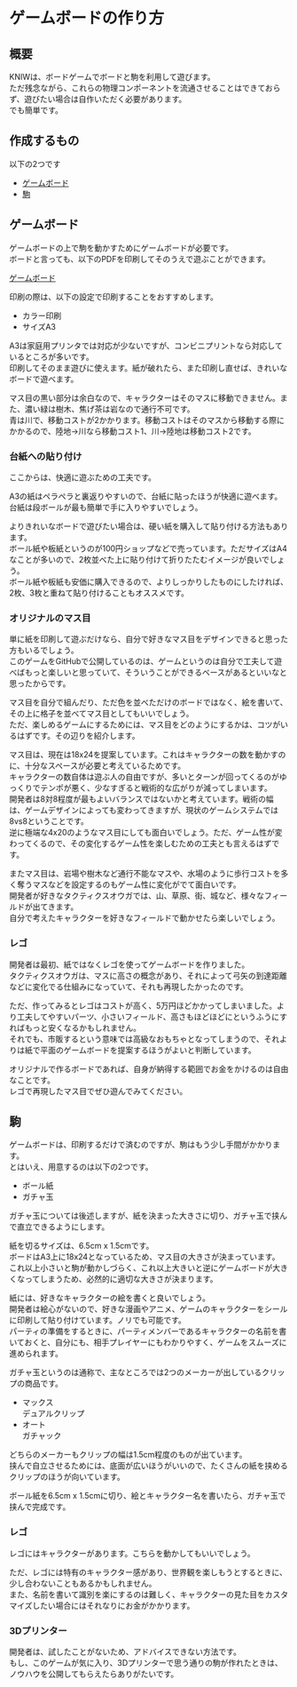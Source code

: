 
# ゲームボードの作り方

## 概要
KNIWは、ボードゲームでボードと駒を利用して遊びます。  
ただ残念ながら、これらの物理コンポーネントを流通させることはできておらず、遊びたい場合は自作いただく必要があります。  
でも簡単です。  

## 作成するもの
以下の2つです  
- [ゲームボード](#ゲームボード)
- [駒](#駒)

## ゲームボード
ゲームボードの上で駒を動かすためにゲームボードが必要です。  
ボードと言っても、以下のPDFを印刷してそのうえで遊ぶことができます。  

[ゲームボード](TODO)

印刷の際は、以下の設定で印刷することをおすすめします。  
- カラー印刷  
- サイズA3  

A3は家庭用プリンタでは対応が少ないですが、コンビニプリントなら対応しているところが多いです。  
印刷してそのまま遊びに使えます。紙が破れたら、また印刷し直せば、きれいなボードで遊べます。  

マス目の黒い部分は余白なので、キャラクターはそのマスに移動できません。また、濃い緑は樹木、焦げ茶は岩なので通行不可です。  
青は川で、移動コストが2かかります。移動コストはそのマスから移動する際にかかるので、陸地->川なら移動コスト1、川->陸地は移動コスト2です。  

### 台紙への貼り付け
ここからは、快適に遊ぶための工夫です。  

A3の紙はペラペラと裏返りやすいので、台紙に貼ったほうが快適に遊べます。  
台紙は段ボールが最も簡単で手に入りやすいでしょう。  

よりきれいなボードで遊びたい場合は、硬い紙を購入して貼り付ける方法もあります。  
ボール紙や板紙というのが100円ショップなどで売っています。ただサイズはA4なことが多いので、2枚並べた上に貼り付けて折りたたむイメージが良いでしょう。  
ボール紙や板紙も安価に購入できるので、よりしっかりしたものにしたければ、2枚、3枚と重ねて貼り付けることもオススメです。  

### オリジナルのマス目
単に紙を印刷して遊ぶだけなら、自分で好きなマス目をデザインできると思った方もいるでしょう。  
このゲームをGitHubで公開しているのは、ゲームというのは自分で工夫して遊べばもっと楽しいと思っていて、そういうことができるベースがあるといいなと思ったからです。  

マス目を自分で組んだり、ただ色を並べただけのボードではなく、絵を書いて、その上に格子を並べてマス目としてもいいでしょう。  
ただ、楽しめるゲームにするためには、マス目をどのようにするかは、コツがいるはずです。その辺りを紹介します。  

マス目は、現在は18x24を提案しています。これはキャラクターの数を動かすのに、十分なスペースが必要と考えているためです。  
キャラクターの数自体は遊ぶ人の自由ですが、多いとターンが回ってくるのがゆっくりでテンポが悪く、少なすぎると戦術的な広がりが減ってしまいます。  
開発者は8対8程度が最もよいバランスではないかと考えています。戦術の幅は、ゲームデザインによっても変わってきますが、現状のゲームシステムでは8vs8ということです。  
逆に極端な4x20のようなマス目にしても面白いでしょう。ただ、ゲーム性が変わってくるので、その変化するゲーム性を楽しむための工夫とも言えるはずです。  

またマス目は、岩場や樹木など通行不能なマスや、水場のように歩行コストを多く奪うマスなどを設定するのもゲーム性に変化がでて面白いです。  
開発者が好きなタクティクスオウガでは、山、草原、街、城など、様々なフィールドが出てきます。  
自分で考えたキャラクターを好きなフィールドで動かせたら楽しいでしょう。  

### レゴ
開発者は最初、紙ではなくレゴを使ってゲームボードを作りました。  
タクティクスオウガは、マスに高さの概念があり、それによって弓矢の到達距離などに変化でる仕組みになっていて、それも再現したかったのです。  

ただ、作ってみるとレゴはコストが高く、5万円ほどかかってしまいました。より工夫してやすいパーツ、小さいフィールド、高さもほどほどにというふうにすればもっと安くなるかもしれません。  
それでも、市販するという意味では高級なおもちゃとなってしまうので、それよりは紙で平面のゲームボードを提案するほうがよいと判断しています。  

オリジナルで作るボードであれば、自身が納得する範囲でお金をかけるのは自由なことです。  
レゴで再現したマス目でぜひ遊んでみてください。  

## 駒
ゲームボードは、印刷するだけで済むのですが、駒はもう少し手間がかかります。  
とはいえ、用意するのは以下の2つです。

- ボール紙
- ガチャ玉

ガチャ玉については後述しますが、紙を決まった大きさに切り、ガチャ玉で挟んで直立できるようにします。  

紙を切るサイズは、6.5cm x 1.5cmです。  
ボードはA3上に18x24となっているため、マス目の大きさが決まっています。  
これ以上小さいと駒が動かしづらく、これ以上大きいと逆にゲームボードが大きくなってしまうため、必然的に適切な大きさが決まります。  

紙には、好きなキャラクターの絵を書くと良いでしょう。  
開発者は絵心がないので、好きな漫画やアニメ、ゲームのキャラクターをシールに印刷して貼り付けています。ノリでも可能です。  
パーティの準備をするときに、パーティメンバーであるキャラクターの名前を書いておくと、自分にも、相手プレイヤーにもわかりやすく、ゲームをスムーズに進められます。  

ガチャ玉というのは通称で、主なところでは2つのメーカーが出しているクリップの商品です。  
- マックス  
  デュアルクリップ  
- オート  
  ガチャック  

どちらのメーカーもクリップの幅は1.5cm程度のものが出ています。  
挟んで自立させるためには、底面が広いほうがいいので、たくさんの紙を挟めるクリップのほうが向いています。  

ボール紙を6.5cm x 1.5cmに切り、絵とキャラクター名を書いたら、ガチャ玉で挟んで完成です。  

### レゴ
レゴにはキャラクターがあります。こちらを動かしてもいいでしょう。  

ただ、レゴには特有のキャラクター感があり、世界観を楽しもうとするときに、少し合わないこともあるかもしれません。  
また、名前を書いて識別を楽にするのは難しく、キャラクターの見た目をカスタマイズしたい場合にはそれなりにお金がかかります。  

### 3Dプリンター
開発者は、試したことがないため、アドバイスできない方法です。  
もし、このゲームが気に入り、3Dプリンターで思う通りの駒が作れたときは、ノウハウを公開してもらえたらありがたいです。  

